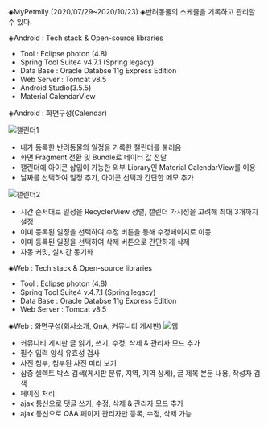 ◈MyPetmily (2020/07/29~2020/10/23)
◈반려동물의 스케줄을 기록하고 관리할 수 있다.

◈Android : Tech stack & Open-source libraries
- Tool : Eclipse photon (4.8)
- Spring Tool Suite4 v4.7.1 (Spring legacy)
- Data Base : Oracle Databse 11g Express Edition
- Web Server : Tomcat v8.5
- Android Studio(3.5.5)
- Material CalendarView

◈Android : 화면구성(Calendar)

![캘린더1](https://user-images.githubusercontent.com/69283479/120292606-690f6e00-c2ff-11eb-97e9-4346bc2162db.png)
- 내가 등록한 반려동물의 일정을 기록한 캘린더를 불러옴
- 화면 Fragment 전환 및 Bundle로 데이터 값 전달
- 캘린더에 아이콘 삽입이 가능한 외부 Library인 Material CalendarView를 이용
- 날짜를 선택하여 일정 추가, 아이콘 선택과 간단한 메모 추가

![캘린더2](https://user-images.githubusercontent.com/69283479/120292613-6a409b00-c2ff-11eb-971e-01f3a9f2de4c.png)
- 시간 순서대로 일정을 RecyclerView 정렬, 캘린더 가시성을 고려해 최대 3개까지 설정
- 이미 등록된 일정을 선택하여 수정 버튼을 통해 수정페이지로 이동
- 이미 등록된 일정을 선택하여 삭제 버튼으로 간단하게 삭제
- 자동 커밋, 실시간 동기화

◈Web : Tech stack & Open-source libraries
- Tool : Eclipse photon (4.8)
- Spring Tool Suite4 v.4.7.1 (Spring legacy)
- Data Base : Oracle Databse 11g Express Edition
- Web Server : Tomcat v8.5

◈Web : 화면구성(회사소개, QnA, 커뮤니티 게시판)
![웹](https://user-images.githubusercontent.com/69283479/120397408-40c15700-c373-11eb-9b7d-f78dd0758a40.png)
- 커뮤니티 게시판 글 읽기, 쓰기, 수정, 삭제 & 관리자 모드 추가
- 필수 입력 양식 유효성 검사
- 사진 첨부, 첨부된 사진 미리 보기
- 삼중 셀렉트 박스 검색(게시판 분류, 지역, 지역 상세), 글 제목 본문 내용, 작성자 검색
- 페이징 처리
- ajax 통신으로 댓글 쓰기, 수정, 삭제 & 관리자 모드 추가
- ajax 통신으로 Q&A 페이지 관리자만 등록, 수정, 삭제 가능
